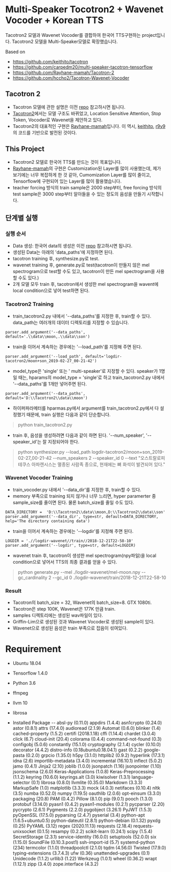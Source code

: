 # Multi-Speaker Tocotron2 + Wavenet Vocoder + Korean TTS
Tacotron2 모델과 Wavenet Vocoder를 결합하여  한국어 TTS구현하는 project입니다.
Tacotron2 모델을 Multi-Speaker모델로 확장했습니다.

Based on 
- https://github.com/keithito/tacotron
- https://github.com/carpedm20/multi-speaker-tacotron-tensorflow
- https://github.com/Rayhane-mamah/Tacotron-2
- https://github.com/hccho2/Tacotron-Wavenet-Vocoder


## Tacotron 2
- Tacotron 모델에 관한 설명은 이전 [repo](https://github.com/hccho2/Tacotron-Wavenet-Vocoder) 참고하시면 됩니다.
- [Tacotron2](https://arxiv.org/abs/1712.05884)에서는 모델 구조도 바뀌었고, Location Sensitive Attention, Stop Token, Vocoder로 Wavenet을 제안하고 있다.
- Tacotron2의 대표적인 구현은 [Rayhane-mamah](https://github.com/Rayhane-mamah/Tacotron-2)입니다. 이 역시, [keithito](https://github.com/keithito/tacotron), [r9y9](https://github.com/r9y9/wavenet_vocoder)의 코드를 기반으로 발전된 것이다.

## This Project
* Tacotron2 모델로 한국어 TTS를 만드는 것이 목표입니다.
* [Rayhane-mamah](https://github.com/Rayhane-mamah/Tacotron-2)의 구현은 Customization된 Layer를 많이 사용했는데, 제가 보기에는 너무 복잡하게 한 것 같아, Cumomization Layer를 많이 줄이고, Tensorflow에 구현되어 있는 Layer를 많이 활용했습니다.
* teacher forcing 방식의 train sample은 2000 step부터, free forcing 방식의 test sample은 3000 step부터 알아들을 수 있는 정도의 음성을 만들기 시작합니다.
## 단계별 실행

### 실행 순서
- Data 생성: 한국어 data의 생성은 이전 [repo](https://github.com/hccho2/Tacotron-Wavenet-Vocoder) 참고하시면 됩니다.
- 생성된 Data는 아래의 'data_paths'에 지정하면 된다.
- tacotron training 후, synthesize.py로 test.
- wavenet training 후, generate.py로 test(tacotron이 만들지 않은 mel spectrogram으로 test할 수도 있고, tacotron이 만든 mel spectrogram을 사용할 수도 있다.)
- 2개 모델 모두 train 후, tacotron에서 생성한 mel spectrogram을 wavent에 local condition으로 넣어 test하면 된다.


### Tacotron2 Training
- train_tacotron2.py 내에서 '--data_paths'를 지정한 후, train할 수 있다. data_path는 여러개의 데이터 디렉토리를 지정할 수 있습니다.
```
parser.add_argument('--data_paths', default='.\\data\\moon,.\\data\\son')
```
- train을 이어서 계속하는 경우에는 '--load_path'를 지정해 주면 된다.
```
parser.add_argument('--load_path', default='logdir-tacotron2/moon+son_2019-02-27_00-21-42')
```

- model_type은 'single' 또는 ' multi-speaker'로 지정할 수 있다. speaker가 1명 일 때는, hparams의 model_type = 'single'로 하고 train_tacotron2.py 내에서 '--data_paths'를 1개만 넣어주면 된다.
```
parser.add_argument('--data_paths', default='D:\\Tacotron2\\data\\moon')
```
- 하이퍼파라메터를 hparmas.py에서 argument를 train_tacotron2.py에서 다 설정했기 때문에, train 실행은 다음과 같이 단순합니다.
> python train_tacotron2.py
- train 후, 음성을 생성하려면 다음과 같이 하면 된다. '--num_speaker', '--speaker_id'는 잘 지정되어야 한다.
> python synthesizer.py --load_path logdir-tacotron2/moon+son_2019-02-27_00-21-42 --num_speakers 2 --speaker_id 0 --text "오스트랄로피테쿠스 아파렌시스는 멸종된 사람족 종으로, 현재에는 뼈 화석이 발견되어 있다." 



### Wavenet Vocoder Training
- train_vocoder.py 내에서 '--data_dir'를 지정한 후, train할 수 있다.
- memory 부족으로 training 되지 않거나 너무 느리면, hyper paramerter 중 sample_size를 줄이면 된다. 물론 batch_size를 줄일 수도 있다.
```
DATA_DIRECTORY =  'D:\\Tacotron2\\data\\moon,D:\\Tacotron2\\data\\son'
parser.add_argument('--data_dir', type=str, default=DATA_DIRECTORY, help='The directory containing data')
```
- train을 이어서 계속하는 경우에는 '--logdir'를 지정해 주면 된다.
```
LOGDIR = './/logdir-wavenet//train//2018-12-21T22-58-10'
parser.add_argument('--logdir', type=str, default=LOGDIR)
```
- wavenet train 후, tacotron이 생성한 mel spectrogram(npy파일)을 local condition으로 넣어서 TTS의 최종 결과를 얻을 수 있다.
> python generate.py --mel ./logdir-wavenet/mel-moon.npy --gc_cardinality 2 --gc_id 0 ./logdir-wavenet/train/2018-12-21T22-58-10

### Result
- Tacotron의 batch_size = 32, Wavenet의 batch_size=8. GTX 1080ti.
- Tacotron은 step 100K, Wavenet은 177K 만큼 train.
- samples 디렉토리에는 생성된 wav파일이 있다.
- Griffin-Lim으로 생성된 것과 Wavenet Vocoder로 생성된 sample이 있다.
- Wavenet으로 생성된 음성은 train 부족으로 잡음이 섞여있다.

# Requirement
 - Ubuntu 18.04
 - Tensorflow 1.4.0
 - Python 3.6
 - ffmpeg
 - llvm 10
 - librosa

 - Installed Package
 -- absl-py (0.11.0)
 appdirs (1.4.4)
 asn1crypto (0.24.0)
astor (0.8.1)
attrs (17.4.0)
audioread (2.1.9)
Automat (0.6.0)
blinker (1.4)
cached-property (1.5.2)
certifi (2018.1.18)
cffi (1.14.4)
chardet (3.0.4)
click (6.7)
cloud-init (20.4)
colorama (0.4.4)
command-not-found (0.3)
configobj (5.0.6)
constantly (15.1.0)
cryptography (2.1.4)
cycler (0.10.0)
decorator (4.4.2)
distro-info (0.18ubuntu0.18.04.1)
gast (0.2.2)
google-pasta (0.2.0)
grpcio (1.35.0)
h5py (3.1.0)
httplib2 (0.9.2)
hyperlink (17.3.1)
idna (2.6)
importlib-metadata (3.4.0)
incremental (16.10.1)
inflect (5.0.2)
jamo (0.4.1)
Jinja2 (2.10)
joblib (1.0.0)
jsonpatch (1.16)
jsonpointer (1.10)
jsonschema (2.6.0)
Keras-Applications (1.0.8)
Keras-Preprocessing (1.1.2)
keyring (10.6.0)
keyrings.alt (3.0)
kiwisolver (1.3.1)
language-selector (0.1)
librosa (0.8.0)
llvmlite (0.35.0)
Markdown (3.3.3)
MarkupSafe (1.0)
matplotlib (3.3.3)
mock (4.0.3)
netifaces (0.10.4)
nltk (3.5)
numba (0.52.0)
numpy (1.19.5)
oauthlib (2.0.6)
opt-einsum (3.3.0)
packaging (20.8)
PAM (0.4.2)
Pillow (8.1.0)
pip (9.0.1)
pooch (1.3.0)
protobuf (3.14.0)
pyasn1 (0.4.2)
pyasn1-modules (0.2.1)
pycparser (2.20)
pycrypto (2.6.1)
Pygments (2.2.0)
pygobject (3.26.1)
PyJWT (1.5.3)
pyOpenSSL (17.5.0)
pyparsing (2.4.7)
pyserial (3.4)
python-apt (1.6.5+ubuntu0.5)
python-dateutil (2.8.1)
python-debian (0.1.32)
pyxdg (0.25)
PyYAML (3.12)
regex (2020.11.13)
requests (2.18.4)
requests-unixsocket (0.1.5)
resampy (0.2.2)
scikit-learn (0.24.1)
scipy (1.5.4)
SecretStorage (2.3.1)
service-identity (16.0.0)
setuptools (52.0.0)
six (1.15.0)
SoundFile (0.10.3.post1)
ssh-import-id (5.7)
systemd-python (234)
termcolor (1.1.0)
threadpoolctl (2.1.0)
tqdm (4.56.0)
Twisted (17.9.0)
typing-extensions (3.7.4.3)
ufw (0.36)
unattended-upgrades (0.1)
Unidecode (1.1.2)
urllib3 (1.22)
Werkzeug (1.0.1)
wheel (0.36.2)
wrapt (1.12.1)
zipp (3.4.0)
zope.interface (4.3.2)

